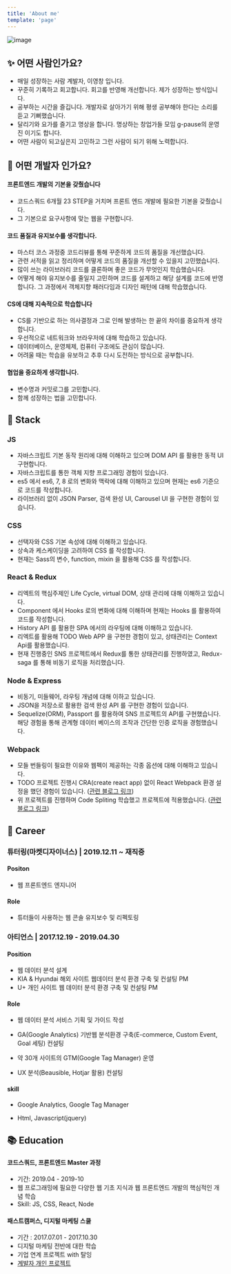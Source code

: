 ```yaml
---
title: 'About me'
template: 'page'
---
```


![image](https://user-images.githubusercontent.com/35516239/58239236-ab525c00-7d83-11e9-8e0a-ccd20a91ca52.png)

## :sparkles: 어떤 사람인가요?

- 매일 성장하는 사람 계발자, 이영창 입니다.
- 꾸준히 기록하고 회고합니다. 회고를 반영해 개선합니다. 제가 성장하는 방식입니다.
- 공부하는 시간을 즐깁니다. 개발자로 살아가기 위해 평생 공부해야 한다는 소리를 듣고 기뻐했습니다.
- 달리기와 요가를 즐기고 명상을 합니다. 명상하는 창업가들 모임 g-pause의 운영진 이기도 합니다.
- 어떤 사람이 되고싶은지 고민하고 그런 사람이 되기 위해 노력합니다.

## :pray: 어떤 개발자 인가요?

#### 프론트엔드 개발의 기본을 갖췄습니다

- 코드스쿼드 6개월 23 STEP을 거치며 프론트 엔드 개발에 필요한 기본을 갖췄습니다.
- 그 기본으로 요구사항에 맞는 웹을 구현합니다.

#### 코드 품질과 유지보수를 생각합니다.

- 마스터 코스 과정중 코드리뷰를 통해 꾸준하게 코드의 품질을 개선했습니다.
- 관련 서적을 읽고 정리하며 어떻게 코드의 품질을 개선할 수 있을지 고민했습니다.
- 많이 쓰는 라이브러리 코드를 클론하며 좋은 코드가 무엇인지 학습했습니다.
- 어떻게 해야 유지보수를 줄일지 고민하며 코드를 설계하고 해당 설계를 코드에 반영합니다. 그 과정에서 객체지향 패러다임과 디자인 패턴에 대해 학습했습니다.

#### CS에 대해 지속적으로 학습합니다

- CS를 기반으로 하는 의사결정과 그로 인해 발생하는 한 끝의 차이를 중요하게 생각합니다.
- 우선적으로 네트워크와 브라우저에 대해 학습하고 있습니다.
- 데이터베이스, 운영체제, 컴퓨터 구조에도 관심이 많습니다.
- 어려울 때는 학습을 유보하고 추후 다시 도전하는 방식으로 공부합니다.

#### 협업을 중요하게 생각합니다.

- 변수명과 커밋로그를 고민합니다.
- 함께 성장하는 법을 고민합니다.

## :hammer: Stack

### JS

- 자바스크립트 기본 동작 원리에 대해 이해하고 있으며 DOM API 를 활용한 동적 UI 구현합니다.
- 자바스크립트를 통한 객체 지향 프로그래밍 경험이 있습니다.
- es5 에서 es6, 7, 8 로의 변화와 맥락에 대해 이해하고 있으며 현재는 es6 기준으로 코드를 작성합니다.
- 라이브러리 없이 JSON Parser, 검색 완성 UI, Carousel UI 을 구현한 경험이 있습니다.

### CSS

- 선택자와 CSS 기본 속성에 대해 이해하고 있습니다.
- 상속과 케스케이딩을 고려하여 CSS 를 작성합니다.
- 현재는 Sass의 변수, function, mixin 을 활용해 CSS 를 작성합니다.

### React & Redux

- 리엑트의 핵심주제인 Life Cycle, virtual DOM, 상태 관리에 대해 이해하고 있습니다.
- Component 에서 Hooks 로의 변화에 대해 이해하며 현재는 Hooks 를 활용하여 코드를 작성합니다.
- History API 를 활용한 SPA 에서의 라우팅에 대해 이해하고 있습니다.
- 리엑트를 활용해 TODO Web APP 을 구현한 경험이 있고, 상태관리는 Context Api를 활용했습니다.
- 현재 진행중인 SNS 프로젝트에서 Redux를 통한 상태관리를 진행하였고, Redux-saga 를 통해 비동기 로직을 처리했습니다.

### Node & Express

- 비동기, 미들웨어, 라우팅 개념에 대해 이하고 있습니다.
- JSON을 저장소로 활용한 검색 완성 API 를 구현한 경험이 있습니다.
- Sequelize(ORM), Passport 를 활용하여 SNS 프로젝트의 API를 구현했습니다. 해당 경험을 통해 관계형 데이터 베이스의 조작과 간단한 인증 로직을 경험했습니다.

### Webpack

- 모들 번들링이 필요한 이유와 웹펙이 제공하는 각종 옵션에 대해 이해하고 있습니다.
- TODO 프로젝트 진행시 CRA(create react app) 없이 React Webpack 환경 설정을 했던 경험이 있습니다. ([관련 블로그 링크](https://p-iknow.netlify.com/front-end/react-webpack-config))
- 위 프로젝트를 진행하며 Code Spliting 학습했고 프로젝트에 적용했습니다. ([관련 블로그 링크](https://p-iknow.netlify.com/front-end/react-codespliting))

## :office: Career

### 튜터링(마켓디자이너스) | 2019.12.11 ~ 재직중

#### Positon

- 웹 프론트엔드 엔지니어

#### Role

- 튜터들이 사용하는 웹 콘솔 유지보수 및 리펙토링

### 아티언스 | 2017.12.19 - 2019.04.30

#### Position

- 웹 데이터 분석 설계
- KIA & Hyundai 해외 사이트 웹데이터 분석 환경 구축 및 컨설팅 PM
- U+ 개인 사이트 웹 데이터 분석 환경 구축 및 컨설팅 PM

#### Role

- 웹 데이터 분석 서비스 기획 및 가이드 작성

- GA(Google Analytics) 기반웹 분석환경 구축(E-commerce, Custom Event, Goal 세팅) 컨설팅
- 약 30개 사이트의 GTM(Google Tag Manager) 운영
- UX 분석(Beausible, Hotjar 활용) 컨설팅

#### skill

- Google Analytics, Google Tag Manager

- Html, Javascript(jquery)

## :books: Education

#### 코드스쿼드, 프론트엔드 Master 과정

- 기간: 2019.04 - 2019-10
- 웹 프로그래밍에 필요한 다양한 웹 기초 지식과 웹 프론트엔드 개발의 핵심적인 개념 학습
- Skill: JS, CSS, React, Node

#### 패스트캠퍼스, 디지털 마케팅 스쿨

- 기간 : 2017.07.01 - 2017.10.30
- 디지털 마케팅 전반에 대한 학습
- 기업 연계 프로젝트 with 탈잉
- [계발자 개인 프로젝트](https://www.slideshare.net/YoungchangLee2/ss-82352535/1?src=clipshare)
